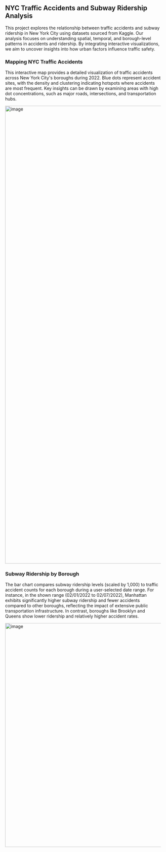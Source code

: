 ## NYC Traffic Accidents and Subway Ridership Analysis
This project explores the relationship between traffic accidents and subway ridership in New York City using datasets sourced from Kaggle. Our analysis focuses on understanding spatial, temporal, and borough-level patterns in accidents and ridership. By integrating interactive visualizations, we aim to uncover insights into how urban factors influence traffic safety.

### Mapping NYC Traffic Accidents
This interactive map provides a detailed visualization of traffic accidents across New York City's boroughs during 2022. Blue dots represent accident sites, with the density and clustering indicating hotspots where accidents are most frequent. Key insights can be drawn by examining areas with high dot concentrations, such as major roads, intersections, and transportation hubs.

<img width="1478" alt="image" src="https://github.com/user-attachments/assets/695d4ff8-6d41-49c1-a2fa-62eb187f3af8">

### Subway Ridership by Borough
The bar chart compares subway ridership levels (scaled by 1,000) to traffic accident counts for each borough during a user-selected date range. For instance, in the shown range (02/01/2022 to 02/07/2022), Manhattan exhibits significantly higher subway ridership and fewer accidents compared to other boroughs, reflecting the impact of extensive public transportation infrastructure. In contrast, boroughs like Brooklyn and Queens show lower ridership and relatively higher accident rates.

<img width="723" alt="image" src="https://github.com/user-attachments/assets/58d3d69e-5233-4d76-9fe9-01a71ddbe09e">


